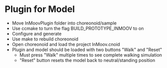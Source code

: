 # Plugin for Model
- Move InMoovPlugin folder into choreonoid/sample
- Use ccmake to turn the flag BUILD_PROTOTYPE_INMOOV to on
- Configure and generate
- Use make to rebuild choreonoid
- Open choreonoid and load the project InMoov.cnoid
- Plugin and model should be loaded with two buttons "Walk" and "Reset"
  - Must press "Walk" multiple times to see complete walking simulation
  - "Reset" button resets the model back to neutral/standing position
